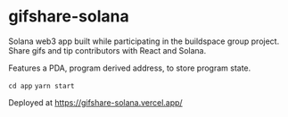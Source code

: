 # gifshare-solana

Solana web3 app built while participating in the buildspace group project. Share gifs and 
tip contributors with React and Solana.

Features a PDA, program derived address, to store program state.

``cd app``
``yarn start``

Deployed at https://gifshare-solana.vercel.app/

